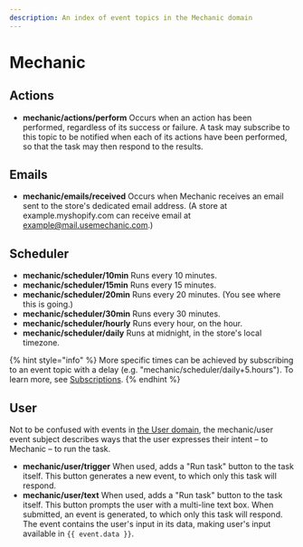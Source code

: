 ```yaml
---
description: An index of event topics in the Mechanic domain
---
```


# Mechanic

## Actions

* **mechanic/actions/perform** Occurs when an action has been performed, regardless of its success or failure. A task may subscribe to this topic to be notified when each of its actions have been performed, so that the task may then respond to the results.

## Emails

* **mechanic/emails/received** Occurs when Mechanic receives an email sent to the store's dedicated email address. \(A store at example.myshopify.com can receive email at example@mail.usemechanic.com.\)

## Scheduler

* **mechanic/scheduler/10min** Runs every 10 minutes.
* **mechanic/scheduler/15min** Runs every 15 minutes.
* **mechanic/scheduler/20min** Runs every 20 minutes. \(You see where this is going.\)
* **mechanic/scheduler/30min** Runs every 30 minutes.
* **mechanic/scheduler/hourly** Runs every hour, on the hour.
* **mechanic/scheduler/daily** Runs at midnight, in the store's local timezone.

{% hint style="info" %}
More specific times can be achieved by subscribing to an event topic with a delay \(e.g. "mechanic/scheduler/daily+5.hours"\). To learn more, see [Subscriptions](../../../core-concepts/tasks/subscriptions.md).
{% endhint %}

## User

Not to be confused with events in [the User domain](user.md), the mechanic/user event subject describes ways that the user expresses their intent – to Mechanic – to run the task.

* **mechanic/user/trigger** When used, adds a "Run task" button to the task itself. This button generates a new event, to which only this task will respond.
* **mechanic/user/text** When used, adds a "Run task" button to the task itself. This button prompts the user with a multi-line text box. When submitted, an event is generated, to which only this task will respond. The event contains the user's input in its data, making user's input available in `{{ event.data }}`.

